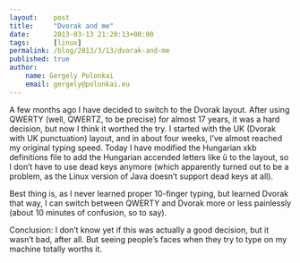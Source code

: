 ```yaml
---
layout:    post
title:     "Dvorak and me"
date:      2013-03-13 21:20:13+00:00
tags:      [linux]
permalink: /blog/2013/3/13/dvorak-and-me
published: true
author:
    name: Gergely Polonkai
    email: gergely@polonkai.eu
---
```


A few months ago I have decided to switch to the Dvorak layout. After using
QWERTY (well, QWERTZ, to be precise) for almost 17 years, it was a hard
decision, but now I think it worthed the try. I started with the UK (Dvorak
with UK punctuation) layout, and in about four weeks, I’ve almost reached my
original typing speed. Today I have modified the Hungarian xkb definitions file
to add the Hungarian accended letters like ű to the layout, so I don’t have to
use dead keys anymore (which apparently turned out to be a problem, as the
Linux version of Java doesn’t support dead keys at all).

Best thing is, as I never learned proper 10-finger typing, but learned Dvorak
that way, I can switch between QWERTY and Dvorak more or less painlessly (about
10 minutes of confusion, so to say).

Conclusion: I don’t know yet if this was actually a good decision, but it
wasn’t bad, after all. But seeing people’s faces when they try to type on my
machine totally worths it.
